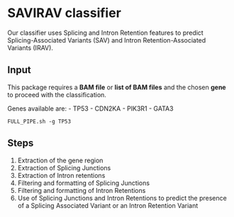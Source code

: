 # SAVIRAV classifier
Our classifier uses Splicing and Intron Retention features to predict Splicing-Associated Variants (SAV) and Intron Retention-Associated Variants (IRAV).

## Input
This package requires a **BAM file** or **list of BAM files** and the chosen **gene** to proceed with the classification.

Genes available are:
    - TP53
    - CDN2KA
    - PIK3R1
    - GATA3
    
    FULL_PIPE.sh -g TP53

## Steps

1. Extraction of the gene region
2. Extraction of Splicing Junctions 
3. Extraction of Intron retentions
4. Filtering and formatting of Splicing Junctions
5. Filtering and formatting of Intron Retentions
6. Use of Splicing Junctions and Intron Retentions to predict the presence of a Splicing Associated Variant or an Intron Retention Variant
